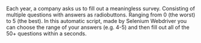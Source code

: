 Each year, a company asks us to fill out a meaningless survey. Consisting of multiple questions with answers as radiobuttons. Ranging from 0 (the worst) to 5 (the best).
In this automatic script, made by Selenium Webdriver you can choose the range of your answers (e.g. 4-5) and then fill out all of the 50+ questions within a seconds.

